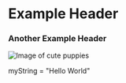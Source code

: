# Example Header

### Another Example Header

![Image of cute puppies](https://github.com/cmgdickinson/skills-communicate-using-markdown/assets/172605198/aebb62f2-ba07-4ca2-8dcd-812c2ff93ec0)

myString = "Hello World"

